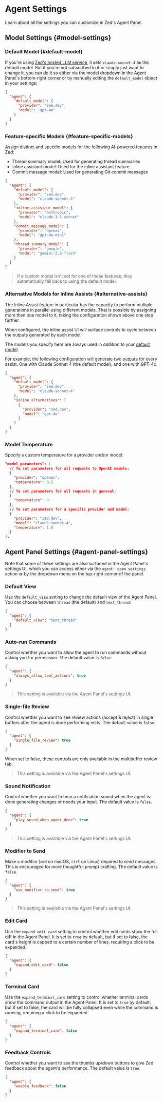 # Agent Settings

Learn about all the settings you can customize in Zed's Agent Panel.

## Model Settings {#model-settings}

### Default Model {#default-model}

If you're using [Zed's hosted LLM service](./plans-and-usage.md), it sets `claude-sonnet-4` as the default model.
But if you're not subscribed to it or simply just want to change it, you can do it so either via the model dropdown in the Agent Panel's bottom-right corner or by manually editing the `default_model` object in your settings:

```json
{
  "agent": {
    "default_model": {
      "provider": "zed.dev",
      "model": "gpt-4o"
    }
  }
}
```

### Feature-specific Models {#feature-specific-models}

Assign distinct and specific models for the following AI-powered features in Zed:

- Thread summary model: Used for generating thread summaries
- Inline assistant model: Used for the inline assistant feature
- Commit message model: Used for generating Git commit messages

```json
{
  "agent": {
    "default_model": {
      "provider": "zed.dev",
      "model": "claude-sonnet-4"
    },
    "inline_assistant_model": {
      "provider": "anthropic",
      "model": "claude-3-5-sonnet"
    },
    "commit_message_model": {
      "provider": "openai",
      "model": "gpt-4o-mini"
    },
    "thread_summary_model": {
      "provider": "google",
      "model": "gemini-2.0-flash"
    }
  }
}
```

> If a custom model isn't set for one of these features, they automatically fall back to using the default model.

### Alternative Models for Inline Assists {#alternative-assists}

The Inline Assist feature in particular has the capacity to perform multiple generations in parallel using different models.
That is possible by assigning more than one model to it, taking the configuration shown above one step further.

When configured, the inline assist UI will surface controls to cycle between the outputs generated by each model.

The models you specify here are always used in _addition_ to your [default model](#default-model).

For example, the following configuration will generate two outputs for every assist.
One with Claude Sonnet 4 (the default model), and one with GPT-4o.

```json
{
  "agent": {
    "default_model": {
      "provider": "zed.dev",
      "model": "claude-sonnet-4"
    },
    "inline_alternatives": [
      {
        "provider": "zed.dev",
        "model": "gpt-4o"
      }
    ]
  }
}
```

### Model Temperature

Specify a custom temperature for a provider and/or model:

```json
"model_parameters": [
  // To set parameters for all requests to OpenAI models:
  {
    "provider": "openai",
    "temperature": 0.5
  },
  // To set parameters for all requests in general:
  {
    "temperature": 0
  },
  // To set parameters for a specific provider and model:
  {
    "provider": "zed.dev",
    "model": "claude-sonnet-4",
    "temperature": 1.0
  }
],
```

## Agent Panel Settings {#agent-panel-settings}

Note that some of these settings are also surfaced in the Agent Panel's settings UI, which you can access either via the `agent: open settings` action or by the dropdown menu on the top-right corner of the panel.

### Default View

Use the `default_view` setting to change the default view of the Agent Panel.
You can choose between `thread` (the default) and `text_thread`:

```json
{
  "agent": {
    "default_view": "text_thread"
  }
}
```

### Auto-run Commands

Control whether you want to allow the agent to run commands without asking you for permission.
The default value is `false`.

```json
{
  "agent": {
    "always_allow_tool_actions": true
  }
}
```

> This setting is available via the Agent Panel's settings UI.

### Single-file Review

Control whether you want to see review actions (accept & reject) in single buffers after the agent is done performing edits.
The default value is `false`.

```json
{
  "agent": {
    "single_file_review": true
  }
}
```

When set to false, these controls are only available in the multibuffer review tab.

> This setting is available via the Agent Panel's settings UI.

### Sound Notification

Control whether you want to hear a notification sound when the agent is done generating changes or needs your input.
The default value is `false`.

```json
{
  "agent": {
    "play_sound_when_agent_done": true
  }
}
```

> This setting is available via the Agent Panel's settings UI.

### Modifier to Send

Make a modifier (`cmd` on macOS, `ctrl` on Linux) required to send messages.
This is encouraged for more thoughtful prompt crafting.
The default value is `false`.

```json
{
  "agent": {
    "use_modifier_to_send": true
  }
}
```

> This setting is available via the Agent Panel's settings UI.

### Edit Card

Use the `expand_edit_card` setting to control whether edit cards show the full diff in the Agent Panel.
It is set to `true` by default, but if set to false, the card's height is capped to a certain number of lines, requiring a click to be expanded.

```json
{
  "agent": {
    "expand_edit_card": false
  }
}
```

### Terminal Card

Use the `expand_terminal_card` setting to control whether terminal cards show the command output in the Agent Panel.
It is set to `true` by default, but if set to false, the card will be fully collapsed even while the command is running, requiring a click to be expanded.

```json
{
  "agent": {
    "expand_terminal_card": false
  }
}
```

### Feedback Controls

Control whether you want to see the thumbs up/down buttons to give Zed feedback about the agent's performance.
The default value is `true`.

```json
{
  "agent": {
    "enable_feedback": false
  }
}
```

